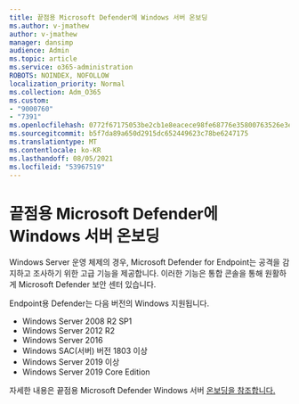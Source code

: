 ```yaml
---
title: 끝점용 Microsoft Defender에 Windows 서버 온보딩
ms.author: v-jmathew
author: v-jmathew
manager: dansimp
audience: Admin
ms.topic: article
ms.service: o365-administration
ROBOTS: NOINDEX, NOFOLLOW
localization_priority: Normal
ms.collection: Adm_O365
ms.custom:
- "9000760"
- "7391"
ms.openlocfilehash: 0772f67175053be2cb1e8eacece98fe68776e35800763526e3e6f4fd5375228c
ms.sourcegitcommit: b5f7da89a650d2915dc652449623c78be6247175
ms.translationtype: MT
ms.contentlocale: ko-KR
ms.lasthandoff: 08/05/2021
ms.locfileid: "53967519"
---
```

# <a name="onboard-a-windows-server-to-microsoft-defender-for-endpoint"></a>끝점용 Microsoft Defender에 Windows 서버 온보딩

Windows Server 운영 체제의 경우, Microsoft Defender for Endpoint는 공격을 감지하고 조사하기 위한 고급 기능을 제공합니다. 이러한 기능은 통합 콘솔을 통해 원활하게 Microsoft Defender 보안 센터 있습니다.

Endpoint용 Defender는 다음 버전의 Windows 지원됩니다.

- Windows Server 2008 R2 SP1
- Windows Server 2012 R2
- Windows Server 2016
- Windows SAC(서버) 버전 1803 이상
- Windows Server 2019 이상
- Windows Server 2019 Core Edition

자세한 내용은 끝점용 Microsoft Defender Windows 서버 [온보딩을 참조합니다.](https://go.microsoft.com/fwlink/?linkid=2143627)
